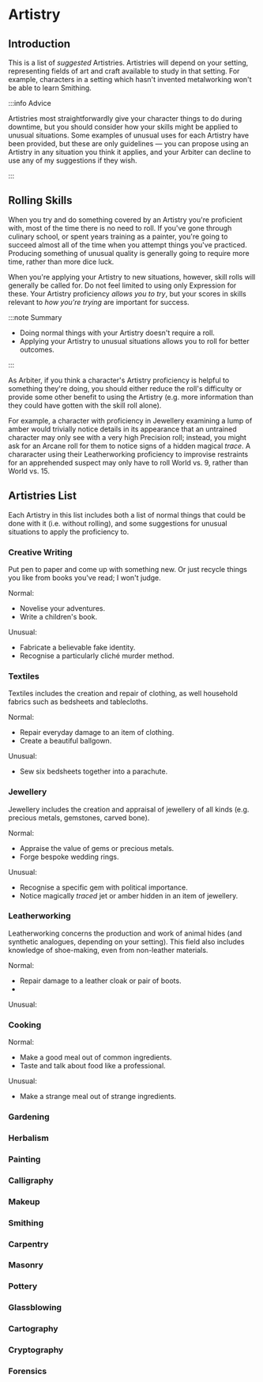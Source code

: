 # Artistry

## Introduction

This is a list of _suggested_ Artistries. Artistries will depend on your setting, representing fields of art and craft available to study in that setting. For example, characters in a setting which hasn't invented metalworking won't be able to learn Smithing.

:::info Advice

Artistries most straightforwardly give your character things to do during downtime, but you should consider how your skills might be applied to unusual situations. Some examples of unusual uses for each Artistry have been provided, but these are only guidelines — you can propose using an Artistry in any situation you think it applies, and your Arbiter can decline to use any of my suggestions if they wish.

:::

## Rolling Skills

When you try and do something covered by an Artistry you're proficient with, most of the time there is no need to roll. If you've gone through culinary school, or spent years training as a painter, you're going to succeed almost all of the time when you attempt things you've practiced. Producing something of unusual quality is generally going to require more time, rather than more dice luck.

When you're applying your Artistry to new situations, however, skill rolls will generally be called for. Do not feel limited to using only Expression for these. Your Artistry proficiency _allows you to try_, but your scores in skills relevant to _how you're trying_ are important for success.

:::note Summary

- Doing normal things with your Artistry doesn't require a roll.
- Applying your Artistry to unusual situations allows you to roll for better outcomes.

:::

As Arbiter, if you think a character's Artistry proficiency is helpful to something they're doing, you should either reduce the roll's difficulty or provide some other benefit to using the Artistry (e.g. more information than they could have gotten with the skill roll alone).

For example, a character with proficiency in Jewellery examining a lump of amber would trivially notice details in its appearance that an untrained character may only see with a very high Precision roll; instead, you might ask for an Arcane roll for them to notice signs of a hidden magical _trace_. A chararacter using their Leatherworking proficiency to improvise restraints for an apprehended suspect may only have to roll World vs. 9, rather than World vs. 15.

## Artistries List

Each Artistry in this list includes both a list of normal things that could be done with it (i.e. without rolling), and some suggestions for unusual situations to apply the proficiency to.

### Creative Writing

Put pen to paper and come up with something new. Or just recycle things you like from books you've read; I won't judge.

Normal:

- Novelise your adventures.
- Write a children's book.

Unusual:

- Fabricate a believable fake identity.
- Recognise a particularly cliché murder method.

### Textiles

Textiles includes the creation and repair of clothing, as well household fabrics such as bedsheets and tablecloths.

Normal:

- Repair everyday damage to an item of clothing.
- Create a beautiful ballgown.

Unusual:

- Sew six bedsheets together into a parachute.

### Jewellery

Jewellery includes the creation and appraisal of jewellery of all kinds (e.g. precious metals, gemstones, carved bone).

Normal:

- Appraise the value of gems or precious metals.
- Forge bespoke wedding rings.

Unusual:

- Recognise a specific gem with political importance.
- Notice magically _traced_ jet or amber hidden in an item of jewellery.

### Leatherworking

Leatherworking concerns the production and work of animal hides (and synthetic analogues, depending on your setting). This field also includes knowledge of shoe-making, even from non-leather materials.

Normal:

- Repair damage to a leather cloak or pair of boots.
-

Unusual:

### Cooking

Normal:

- Make a good meal out of common ingredients.
- Taste and talk about food like a professional.

Unusual:

- Make a strange meal out of strange ingredients.

### Gardening

### Herbalism

### Painting

### Calligraphy

### Makeup

### Smithing

### Carpentry

### Masonry

### Pottery

### Glassblowing

### Cartography

### Cryptography

### Forensics
